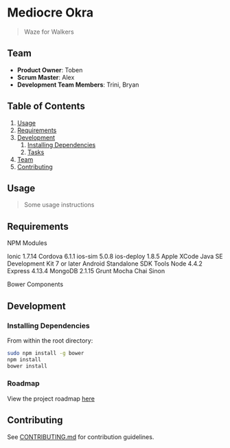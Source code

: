 # Mediocre Okra

> Waze for Walkers

## Team

  - __Product Owner__: Toben
  - __Scrum Master__: Alex
  - __Development Team Members__: Trini, Bryan

## Table of Contents

1. [Usage](#Usage)
1. [Requirements](#requirements)
1. [Development](#development)
    1. [Installing Dependencies](#installing-dependencies)
    1. [Tasks](#tasks)
1. [Team](#team)
1. [Contributing](#contributing)

## Usage

> Some usage instructions

## Requirements

NPM Modules

Ionic 1.7.14
Cordova 6.1.1
ios-sim 5.0.8
ios-deploy 1.8.5
Apple XCode
Java SE Development Kit 7 or later
Android Standalone SDK Tools
Node 4.4.2
Express 4.13.4
MongoDB 2.1.15
Grunt 
Mocha
Chai
Sinon

Bower Components



## Development

### Installing Dependencies

From within the root directory:

```sh
sudo npm install -g bower
npm install
bower install
```

### Roadmap

View the project roadmap [here](LINK_TO_PROJECT_ISSUES)


## Contributing

See [CONTRIBUTING.md](CONTRIBUTING.md) for contribution guidelines.
